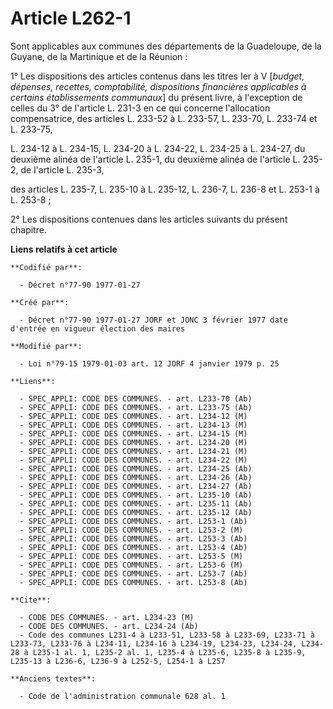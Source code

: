 # Article L262-1

Sont applicables aux communes des départements de la Guadeloupe, de la Guyane, de la Martinique et de la Réunion :

1° Les dispositions des articles contenus dans les titres Ier à V [*budget, dépenses, recettes, comptabilité, dispositions
financières applicables à certains établissements communaux*] du présent livre, à l'exception de celles du 3° de l'article L.
231-3 en ce qui concerne l'allocation compensatrice, des articles L. 233-52 à L. 233-57, L. 233-70, L. 233-74 et L. 233-75,

L. 234-12 à L. 234-15, L. 234-20 à L. 234-22, L. 234-25 à L. 234-27, du deuxième alinéa de l'article L. 235-1, du deuxième
alinéa de l'article L. 235-2, de l'article L. 235-3,

des articles L. 235-7, L. 235-10 à L. 235-12, L. 236-7, L. 236-8 et L. 253-1 à L. 253-8 ; 

2° Les dispositions contenues dans les articles suivants du présent chapitre.

**Liens relatifs à cet article**

	**Codifié par**:

	  - Décret n°77-90 1977-01-27

	**Créé par**:

	  - Décret n°77-90 1977-01-27 JORF et JONC 3 février 1977 date d'entrée en vigueur élection des maires

	**Modifié par**:

	  - Loi n°79-15 1979-01-03 art. 12 JORF 4 janvier 1979 p. 25

	**Liens**:

	  - SPEC_APPLI: CODE DES COMMUNES. - art. L233-70 (Ab)
	  - SPEC_APPLI: CODE DES COMMUNES. - art. L233-75 (Ab)
	  - SPEC_APPLI: CODE DES COMMUNES. - art. L234-12 (M)
	  - SPEC_APPLI: CODE DES COMMUNES. - art. L234-13 (M)
	  - SPEC_APPLI: CODE DES COMMUNES. - art. L234-15 (M)
	  - SPEC_APPLI: CODE DES COMMUNES. - art. L234-20 (M)
	  - SPEC_APPLI: CODE DES COMMUNES. - art. L234-21 (M)
	  - SPEC_APPLI: CODE DES COMMUNES. - art. L234-22 (M)
	  - SPEC_APPLI: CODE DES COMMUNES. - art. L234-25 (Ab)
	  - SPEC_APPLI: CODE DES COMMUNES. - art. L234-26 (Ab)
	  - SPEC_APPLI: CODE DES COMMUNES. - art. L234-27 (Ab)
	  - SPEC_APPLI: CODE DES COMMUNES. - art. L235-10 (Ab)
	  - SPEC_APPLI: CODE DES COMMUNES. - art. L235-11 (Ab)
	  - SPEC_APPLI: CODE DES COMMUNES. - art. L235-12 (Ab)
	  - SPEC_APPLI: CODE DES COMMUNES. - art. L253-1 (Ab)
	  - SPEC_APPLI: CODE DES COMMUNES. - art. L253-2 (M)
	  - SPEC_APPLI: CODE DES COMMUNES. - art. L253-3 (Ab)
	  - SPEC_APPLI: CODE DES COMMUNES. - art. L253-4 (Ab)
	  - SPEC_APPLI: CODE DES COMMUNES. - art. L253-5 (M)
	  - SPEC_APPLI: CODE DES COMMUNES. - art. L253-6 (M)
	  - SPEC_APPLI: CODE DES COMMUNES. - art. L253-7 (Ab)
	  - SPEC_APPLI: CODE DES COMMUNES. - art. L253-8 (Ab)

	**Cite**:

	  - CODE DES COMMUNES. - art. L234-23 (M)
	  - CODE DES COMMUNES. - art. L234-24 (Ab)
	  - Code des communes L231-4 à L233-51, L233-58 à L233-69, L233-71 à L233-73, L233-76 à L234-11, L234-16 à L234-19, L234-23, L234-24, L234-28 à L235-1 al. 1, L235-2 al. 1, L235-4 à L235-6, L235-8 à L235-9, L235-13 à L236-6, L236-9 à L252-5, L254-1 à L257

	**Anciens textes**:

	  - Code de l'administration communale 628 al. 1
